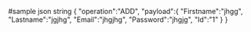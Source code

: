#sample json string
{
   "operation":"ADD",
   "payload":{
      "Firstname":"jhgg",
      "Lastname":"jgjhg",
      "Email":"jhgjhg",
      "Password":"jhgjg",
      "Id":"1"
   }
}